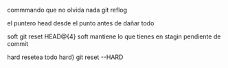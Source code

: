 commmando que no olvida nada
git reflog

el puntero head desde el punto antes de dañar todo

soft
git reset HEAD@{4} 
soft mantiene lo que tienes en stagin pendiente de commit

hard resetea todo
hard}
git reset --HARD <commit-hash>

